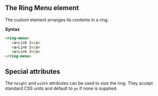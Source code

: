 ## The Ring Menu element

The custom element arranges its contents in a ring.

**Syntax**
```html
<ring-menu>
   <a>Link 1</a>
   <a>Link 2</a>
   <a>Link 3</a>
</ring-menu>
```

## Special attributes

The `height` and `width` attributes can be used to size the ring. They accept standard CSS units and default to `px` if none is supplied.